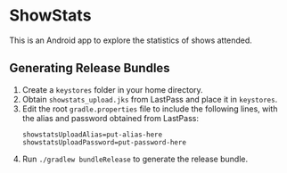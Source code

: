# ShowStats

This is an Android app to explore the statistics of shows attended.

## Generating Release Bundles

1. Create a `keystores` folder in your home directory.
2. Obtain `showstats_upload.jks` from LastPass and place it in `keystores`.
3. Edit the root `gradle.properties` file to include the following lines, with the alias and password obtained from LastPass:  
    ```
    showstatsUploadAlias=put-alias-here 
    showstatsUploadPassword=put-password-here
    ```
4. Run `./gradlew bundleRelease` to generate the release bundle.